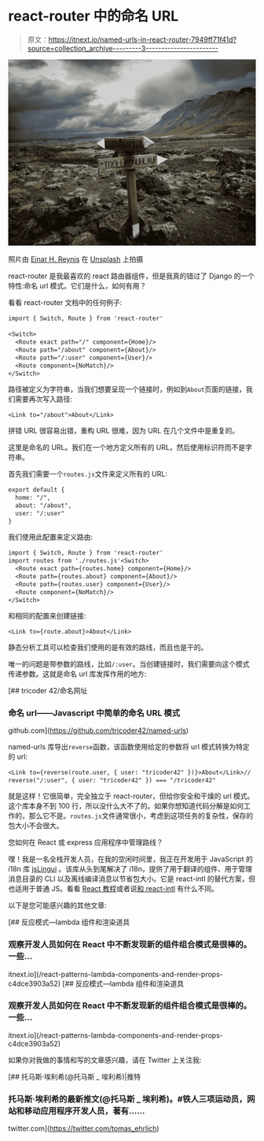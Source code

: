 # react-router 中的命名 URL

> 原文：<https://itnext.io/named-urls-in-react-router-7949ff71f41d?source=collection_archive---------3----------------------->

![](img/edf876da7a4d79cd2433e3ecbd1f8d4e.png)

照片由 [Einar H. Reynis](https://unsplash.com/photos/CgSeT8__Wgw?utm_source=unsplash&utm_medium=referral&utm_content=creditCopyText) 在 [Unsplash](https://unsplash.com/search/photos/signpost?utm_source=unsplash&utm_medium=referral&utm_content=creditCopyText) 上拍摄

react-router 是我最喜欢的 react 路由器组件，但是我真的错过了 Django 的一个特性:命名 url 模式。它们是什么，如何有用？

看看 react-router 文档中的任何例子:

```
import { Switch, Route } from 'react-router'

<Switch>
  <Route exact path="/" component={Home}/>
  <Route path="/about" component={About}/>
  <Route path="/:user" component={User}/>
  <Route component={NoMatch}/>
</Switch>
```

路径被定义为字符串，当我们想要呈现一个链接时，例如到`About`页面的链接，我们需要再次写入路径:

```
<Link to="/about">About</Link>
```

拼错 URL 很容易出错，重构 URL 很难，因为 URL 在几个文件中是重复的。

这里是命名的 URL。我们在一个地方定义所有的 URL，然后使用标识符而不是字符串。

首先我们需要一个`routes.js`文件来定义所有的 URL:

```
export default {
  home: "/",
  about: "/about",
  user: "/:user"
}
```

我们使用此配置来定义路由:

```
import { Switch, Route } from 'react-router'
import routes from './routes.js'<Switch>
  <Route exact path={routes.home} component={Home}/>
  <Route path={routes.about} component={About}/>
  <Route path={routes.user} component={User}/>
  <Route component={NoMatch}/>
</Switch>
```

和相同的配置来创建链接:

```
<Link to={route.about}>About</Link>
```

静态分析工具可以检查我们使用的是有效的路线，而且也是干的。

唯一的问题是带参数的路线，比如`/:user`。当创建链接时，我们需要向这个模式传递参数。这就是命名 url 库发挥作用的地方:

[](https://github.com/tricoder42/named-urls) [## tricoder 42/命名网址

### 命名 url——Javascript 中简单的命名 URL 模式

github.com](https://github.com/tricoder42/named-urls) 

named-urls 库导出`reverse`函数，该函数使用给定的参数将 url 模式转换为特定的 url:

```
<Link to={reverse(route.user, { user: "tricoder42" })}>About</Link>// reverse("/:user", { user: "tricoder42" }) === "/tricoder42"
```

就是这样！它很简单，完全独立于 react-router，但给你安全和干燥的 url 模式。这个库本身不到 100 行，所以没什么大不了的。如果你想知道代码分解是如何工作的，那么它不是。`routes.js`文件通常很小，考虑到这项任务的复杂性，保存的包大小不会很大。

您如何在 React 或 express 应用程序中管理路线？

嘿！我是一名全栈开发人员，在我的空闲时间里，我正在开发用于 JavaScript 的 i18n 库 [jsLingui](https://github.com/lingui/js-lingui) 。该库从头到尾解决了 i18n，提供了用于翻译的组件、用于管理消息目录的 CLI 以及离线编译消息以节省包大小。它是 react-intl 的替代方案，但也适用于普通 JS。看看 [React 教程](https://lingui.github.io/js-lingui/tutorials/react.html)或者说[和 react-intl](https://lingui.github.io/js-lingui/misc/react-intl.html) 有什么不同。

以下是您可能感兴趣的其他文章:

[](/react-patterns-lambda-components-and-render-props-c4dce3903a52) [## 反应模式—lambda 组件和渲染道具

### 观察开发人员如何在 React 中不断发现新的组件组合模式是很棒的。一些…

itnext.io](/react-patterns-lambda-components-and-render-props-c4dce3903a52) [](/react-patterns-lambda-components-and-render-props-c4dce3903a52) [## 反应模式—lambda 组件和渲染道具

### 观察开发人员如何在 React 中不断发现新的组件组合模式是很棒的。一些…

itnext.io](/react-patterns-lambda-components-and-render-props-c4dce3903a52) 

如果你对我做的事情和写的文章感兴趣，请在 Twitter 上关注我:

 [## 托马斯·埃利希(@托马斯 _ 埃利希)|推特

### 托马斯·埃利希的最新推文(@托马斯 _ 埃利希)。#铁人三项运动员，网站和移动应用程序开发人员，著有……

twitter.com](https://twitter.com/tomas_ehrlich)